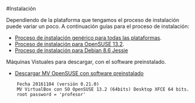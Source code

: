 
#Instalación

Dependiendo de la plataforma que tengamos el proceso de instalación puede variar
un poco. A continuación guías para el proceso de instalación:

* [Proceso de instalación genérico para todas las plataformas](./general.md).
* [Proceso de instalación para OpenSUSE 13.2](./opensuse.md).
* [Proceso de instalación para Debian 8.6 Jessie](./debian.md)

Máquinas Vistuales para descargar, con el software preinstalado.
* [Descargar MV OpenSUSE con software preinstalado](http://dvarrui.webfactional.com/sysadmingame/sysadmingame-opensuse-noviembre16.ova)
```
    Fecha 20161104 (versión 0.21.0)
    MV VirtualBox con SO OpenSUSE 13.2 (64bits) Desktop XFCE 64 bits.
    root password = 'profesor'
```
